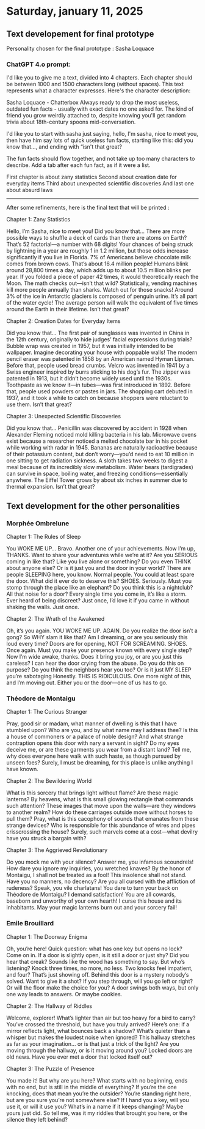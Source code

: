 # Saturday, january 11, 2025

## Text developement for final prototype

Personality chosen for the final prototype : Sasha Loquace

### ChatGPT 4.o prompt: 

I'd like you to give me a text, divided into 4 chapters. Each chapter should be between 1000 and 1500 characters long (without spaces). This text represents what a character expresses. Here's the character description: 

Sasha Loquace - Chatterbox
Always ready to drop the most useless, outdated fun facts - usually with exact dates no one asked for. The kind of friend you grow weirdly attached to, despite knowing you'll get random trivia about 18th-century spoons mid-conversation.

I'd like you to start with sasha just saying, hello, I'm sasha, nice to meet you, then have him say lots of quick useless fun facts, starting like this: did you know that..., and ending with “isn't that great?

The fun facts should flow together, and not take up too many characters to describe. Add a tab after each fun fact, as if it were a list.

First chapter is about zany statistics
Second about creation date for everyday items
Third about unexpected scientific discoveries
And last one about absurd laws

---

After some refinements, here is the final text that will be printed : 

Chapter 1: Zany Statistics

Hello, I’m Sasha, nice to meet you! Did you know that...
There are more possible ways to shuffle a deck of cards than there are atoms on Earth? That’s 52 factorial—a number with 68 digits!       Your chances of being struck by lightning in a year are roughly 1 in 1.2 million, but those odds increase significantly if you live in Florida.       7% of Americans believe chocolate milk comes from brown cows. That’s about 16.4 million people!       Humans blink around 28,800 times a day, which adds up to about 10.5 million blinks per year.       If you folded a piece of paper 42 times, it would theoretically reach the Moon. The math checks out—isn’t that wild?       Statistically, vending machines kill more people annually than sharks. Watch out for those snacks!       Around 3% of the ice in Antarctic glaciers is composed of penguin urine. It’s all part of the water cycle!       The average person will walk the equivalent of five times around the Earth in their lifetime. Isn’t that great?

Chapter 2: Creation Dates for Everyday Items

Did you know that...
The first pair of sunglasses was invented in China in the 12th century, originally to hide judges’ facial expressions during trials?       Bubble wrap was created in 1957, but it was initially intended to be wallpaper. Imagine decorating your house with poppable walls!       The modern pencil eraser was patented in 1858 by an American named Hyman Lipman. Before that, people used bread crumbs.       Velcro was invented in 1941 by a Swiss engineer inspired by burrs sticking to his dog’s fur.       The zipper was patented in 1913, but it didn’t become widely used until the 1930s.       Toothpaste as we know it—in tubes—was first introduced in 1892. Before that, people used powders or pastes in jars.       The shopping cart debuted in 1937, and it took a while to catch on because shoppers were reluctant to use them. Isn’t that great?

Chapter 3: Unexpected Scientific Discoveries

Did you know that...
Penicillin was discovered by accident in 1928 when Alexander Fleming noticed mold killing bacteria in his lab.       Microwave ovens exist because a researcher noticed a melted chocolate bar in his pocket while working with radar in 1945.       Bananas are naturally radioactive because of their potassium content, but don’t worry—you’d need to eat 10 million in one sitting to get radiation sickness.       A sloth takes two weeks to digest a meal because of its incredibly slow metabolism.       Water bears (tardigrades) can survive in space, boiling water, and freezing conditions—essentially anywhere.       The Eiffel Tower grows by about six inches in summer due to thermal expansion. Isn’t that great?

## Text development for the other personalities

### Morphée Ombrelune
Chapter 1: The Rules of Sleep

You WOKE ME UP… Bravo. Another one of your achievements.    Now I’m up, THANKS. Want to share your adventures while we’re at it?    Are you SERIOUS coming in like that? Like you live alone or something?  Do you even THINK about anyone else? Or is it just you and the door in your world?  There are people SLEEPING here, you know. Normal people.    You could at least spare the door. What did it ever do to deserve this? SHOES. Seriously. Must you stomp through the place like an elephant?    Do you think this is a nightclub? All that noise for a door?    Every single time you come in, it’s like a storm.   Ever heard of being discreet?   Just once, I’d love it if you came in without shaking the walls. Just once.

Chapter 2: The Wrath of the Awakened

Oh, it’s you again. YOU WOKE ME UP. AGAIN.  Do you realize the door isn’t a gong? So WHY slam it like that?     Am I dreaming, or are you seriously this loud every time?   Doors are for opening, NOT FOR SCREAMING.   SHOES. Once again. Must you make your presence known with every single step?    Now I’m wide awake, thanks. Does it bring you joy, or are you just this careless?   I can hear the door crying from the abuse. Do you do this on purpose?   Do you think the neighbors hear you too? Or is it just MY SLEEP you’re sabotaging   Honestly. THIS IS RIDICULOUS.   One more night of this, and I’m moving out. Either you or the door—one of us has to go.

### Théodore de Montaigu

Chapter 1: The Curious Stranger

Pray, good sir or madam, what manner of dwelling is this that I have stumbled upon? Who are you, and by what name may I address thee?   Is this a house of commoners or a palace of noble design?   And what strange contraption opens this door with nary a servant in sight?  Do my eyes deceive me, or are these garments you wear from a distant land?  Tell me, why does everyone here walk with such haste, as though pursued by unseen foes? Surely, I must be dreaming, for this place is unlike anything I have known.

Chapter 2: The Bewildering World

What is this sorcery that brings light without flame? Are these magic lanterns? By heavens, what is this small glowing rectangle that commands such attention?  These images that move upon the walls—are they windows to another realm?    How do these carriages outside move without horses to pull them?    Pray, what is this cacophony of sounds that emanates from these strange devices?    Who is responsible for this abundance of wires and pipes crisscrossing the house?   Surely, such marvels come at a cost—what devilry have you struck a bargain with?

Chapter 3: The Aggrieved Revolutionary

Do you mock me with your silence? Answer me, you infamous scoundrels!   How dare you ignore my inquiries, you wretched knaves?   By the honor of Montaigu, I shall not be treated as a fool!    This insolence shall not stand. Have you no manners, no decency?    Are you all cursed with the affliction of rudeness? Speak, you vile charlatans! You dare to turn your back on Théodore de Montaigu? I demand satisfaction!  You are all cowards, baseborn and unworthy of your own hearth!  I curse this house and its inhabitants. May your magic lanterns burn out and your sorcery fail!


### Emile Brouillard

Chapter 1: The Doorway Enigma

Oh, you’re here! Quick question: what has one key but opens no lock?    Come on in. If a door is slightly open, is it still a door or just shy?     Did you hear that creak? Sounds like the wood has something to say. But who’s listening?    Knock three times, no more, no less. Two knocks feel impatient, and four? That’s just showing off.  Behind this door is a mystery nobody’s solved. Want to give it a shot?      If you step through, will you go left or right? Or will the floor make the choice for you?  A door swings both ways, but only one way leads to answers. Or maybe cookies.

Chapter 2: The Hallway of Riddles

Welcome, explorer! What’s lighter than air but too heavy for a bird to carry?   You’ve crossed the threshold, but have you truly arrived?   Here’s one: if a mirror reflects light, what bounces back a shadow?     What’s quieter than a whisper but makes the loudest noise when ignored?     This hallway stretches as far as your imagination… or is that just a trick of the light?   Are you moving through the hallway, or is it moving around you?  Locked doors are old news. Have you ever met a door that locked itself out?

Chapter 3: The Puzzle of Presence

You made it! But why are you here?    What starts with no beginning, ends with no end, but is still in the middle of everything?    If you’re the one knocking, does that mean you’re the outsider?     You’re standing right here, but are you sure you’re not somewhere else?   If I hand you a key, will you use it, or will it use you?     What’s in a name if it keeps changing? Maybe yours just did.    So tell me, was it my riddles that brought you here, or the silence they left behind?